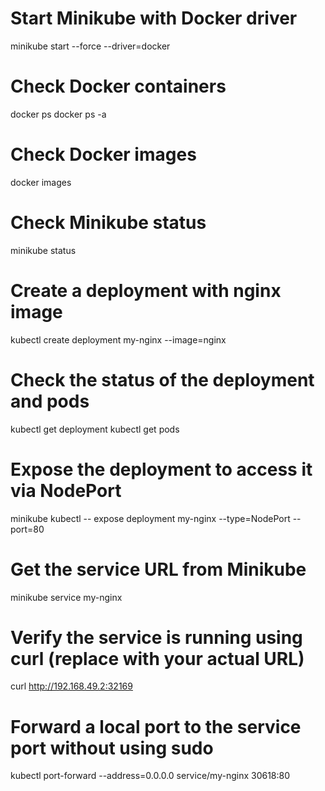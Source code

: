 # Start Minikube with Docker driver
minikube start --force --driver=docker

# Check Docker containers
docker ps
docker ps -a

# Check Docker images
docker images

# Check Minikube status
minikube status

# Create a deployment with nginx image
kubectl create deployment my-nginx --image=nginx

# Check the status of the deployment and pods
kubectl get deployment
kubectl get pods

# Expose the deployment to access it via NodePort
minikube kubectl -- expose deployment my-nginx --type=NodePort --port=80

# Get the service URL from Minikube
minikube service my-nginx

# Verify the service is running using curl (replace with your actual URL)
curl http://192.168.49.2:32169

# Forward a local port to the service port without using sudo
kubectl port-forward --address=0.0.0.0 service/my-nginx 30618:80

